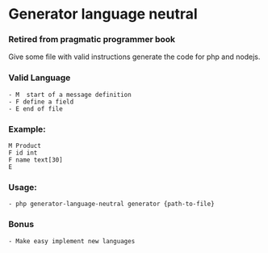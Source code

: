 # Generator language neutral

### Retired from pragmatic programmer book

Give some file with valid instructions generate the code for php and nodejs.

### Valid Language
    - M  start of a message definition
    - F define a field
    - E end of file

### Example:    
    M Product
    F id int
    F name text[30]
    E    

### Usage:
    - php generator-language-neutral generator {path-to-file}

### Bonus
    - Make easy implement new languages
